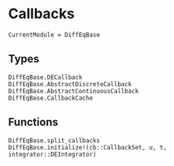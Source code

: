 # Callbacks

```@meta
CurrentModule = DiffEqBase
```

## Types

```@docs
DiffEqBase.DECallback
DiffEqBase.AbstractDiscreteCallback
DiffEqBase.AbstractContinuousCallback
DiffEqBase.CallbackCache
```


## Functions

```@docs
DiffEqBase.split_callbacks
DiffEqBase.initialize!(cb::CallbackSet, u, t, integrator::DEIntegrator)
```
